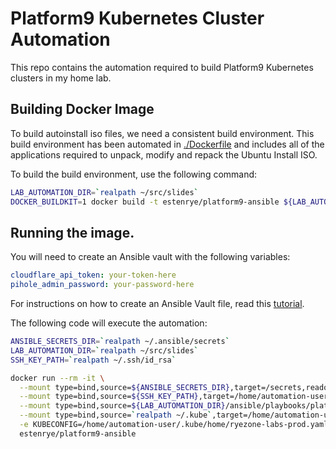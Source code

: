 # Platform9 Kubernetes Cluster Automation

This repo contains the automation required to build Platform9 Kubernetes clusters
in my home lab.

## Building Docker Image

To build autoinstall iso files, we need a consistent build environment.  This
build environment has been automated in [./Dockerfile](./Dockerfile) and includes
all of the applications required to unpack, modify and repack the Ubuntu Install
ISO.

To build the build environment, use the following command:

```bash
LAB_AUTOMATION_DIR=`realpath ~/src/slides`
DOCKER_BUILDKIT=1 docker build -t estenrye/platform9-ansible ${LAB_AUTOMATION_DIR}/ansible/playbooks/platform9
```

## Running the image.

You will need to create an Ansible vault with the following variables:

```yaml
cloudflare_api_token: your-token-here
pihole_admin_password: your-password-here
```

For instructions on how to create an Ansible Vault file, read this [tutorial](../../../docs/ansible/creating-an-ansible-vault-file.md).

The following code will execute the automation:

```bash
ANSIBLE_SECRETS_DIR=`realpath ~/.ansible/secrets`
LAB_AUTOMATION_DIR=`realpath ~/src/slides`
SSH_KEY_PATH=`realpath ~/.ssh/id_rsa`

docker run --rm -it \
  --mount type=bind,source=${ANSIBLE_SECRETS_DIR},target=/secrets,readonly \
  --mount type=bind,source=${SSH_KEY_PATH},target=/home/automation-user/.ssh/id_rsa \
  --mount type=bind,source=${LAB_AUTOMATION_DIR}/ansible/playbooks/platform9,target=/ansible,readonly \
  --mount type=bind,source=`realpath ~/.kube`,target=/home/automation-user/.kube,readonly \
  -e KUBECONFIG=/home/automation-user/.kube/home/ryezone-labs-prod.yaml \
  estenrye/platform9-ansible
```
